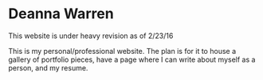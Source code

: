 # Deanna Warren
This website is under heavy revision as of 2/23/16

This is my personal/professional website. The plan is for it to house a gallery of portfolio pieces, have a page where I can write about myself as a person, and my resume.